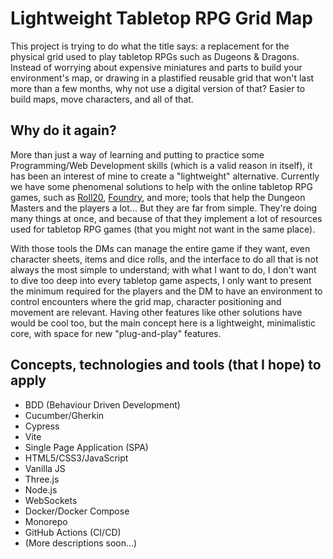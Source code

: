 # Lightweight Tabletop RPG Grid Map
This project is trying to do what the title says: a replacement for the physical grid used to play tabletop RPGs such as Dugeons & Dragons. Instead of worrying about expensive miniatures and parts to build your environment's map, or drawing in a plastified reusable grid that won't last more than a few months, why not use a digital version of that? Easier to build maps, move characters, and all of that.

## Why do it again?
More than just a way of learning and putting to practice some Programming/Web Development skills (which is a valid reason in itself), it has been an interest of mine to create a "lightweight" alternative. Currently we have some phenomenal solutions to help with the online tabletop RPG games, such as [Roll20](https://roll20.net/), [Foundry](https://foundryvtt.com/), and more; tools that help the Dungeon Masters and the players a lot... But they are far from simple. They're doing many things at once, and because of that they implement a lot of resources used for tabletop RPG games (that you might not want in the same place).

With those tools the DMs can manage the entire game if they want, even character sheets, items and dice rolls, and the interface to do all that is not always the most simple to understand; with what I want to do, I don't want to dive too deep into every tabletop game aspects, I only want to present the minimum required for the players and the DM to have an environment to control encounters where the grid map, character positioning and movement are relevant. Having other features like other solutions have would be cool too, but the main concept here is a lightweight, minimalistic core, with space for new "plug-and-play" features.

## Concepts, technologies and tools (that I hope) to apply
* BDD (Behaviour Driven Development)
* Cucumber/Gherkin
* Cypress
* Vite
* Single Page Application (SPA)
* HTML5/CSS3/JavaScript
* Vanilla JS
* Three.js
* Node.js
* WebSockets
* Docker/Docker Compose
* Monorepo
* GitHub Actions (CI/CD)
* (More descriptions soon...)
